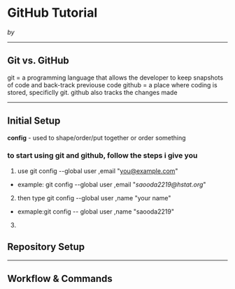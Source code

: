 # GitHub Tutorial

_by <Saood Alzamzmai>_

---
## Git vs. GitHub
git = a programming language that allows the developer to keep snapshots of code and back-track previouse code
github = a place where coding is stored, specificlly git. github also tracks the changes made

---
## Initial Setup
**config** - used to shape/order/put together or order something
### to start using git and github, follow the steps i give you
 1. use git config --global user ,email "you@example.com"
   - example: git config --global user ,email "_saooda2219@hstat.org_"
 2. then type git config --global user ,name "your name"
   - exmaple:git config -- global user ,name "saooda2219"
 3.
## Repository Setup



---
## Workflow & Commands
